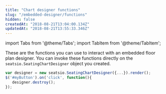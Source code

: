 ```yaml
---
title: "Chart designer functions"
slug: "/embedded-designer/functions"
hidden: false
createdAt: "2018-08-21T13:04:00.134Z"
updatedAt: "2018-08-21T13:55:33.346Z"
---
```


import Tabs from '@theme/Tabs';
import TabItem from '@theme/TabItem';

These are the functions you can use to interact with an embedded floor plan designer. You can invoke these functions directly on the `seatsio.SeatingChartDesigner` object you created.  




```javascript
var designer = new seatsio.SeatingChartDesigner({...}).render();
$('#myButton').on('click', function(){
   designer.destroy();
});
```

